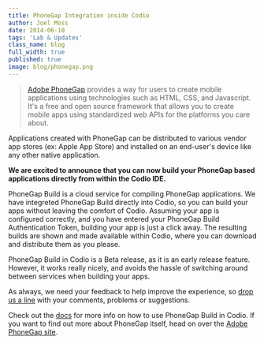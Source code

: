 ```yaml
---
title: PhoneGap Integration inside Codio
author: Joel Moss
date: 2014-06-10
tags: 'Lab & Updates'
class_name: blog
full_width: true
published: true
image: blog/phonegap.png
---
```


> [Adobe PhoneGap](http://phonegap.com) provides a way for users to create mobile applications using technologies such as HTML, CSS, and Javascript. It's a free and open source framework that allows you to create mobile apps using standardized web APIs for the platforms you care about.

Applications created with PhoneGap can be distributed to various vendor app stores (ex: Apple App Store) and installed on an end-user's device like any other native application.

**We are excited to announce that you can now build your PhoneGap based applications directly from within the Codio IDE.**

PhoneGap Build is a cloud service for compiling PhoneGap applications. We have integreted PhoneGap Build directly into Codio, so you can build your apps without leaving the comfort of Codio. Assuming your app is configured correctly, and you have entered your PhoneGap Build Authentication Token, building your app is just a click away. The resulting builds are shown and made available within Codio, where you can download and distribute them as you please.

PhoneGap Build in Codio is a Beta release, as it is an early release feature. However, it works really nicely, and avoids the hassle of switching around between services when building your apps.

As always, we need your feedback to help improve the experience, so [drop us a line](mailto:help@codio.com) with your comments, problems or suggestions.

Check out the [docs](https://codio.com/docs/phonegap/) for more info on how to use PhoneGap Build in Codio. If you want to find out more about PhoneGap itself, head on over the [Adobe PhoneGap site](http://phonegap.com/).
